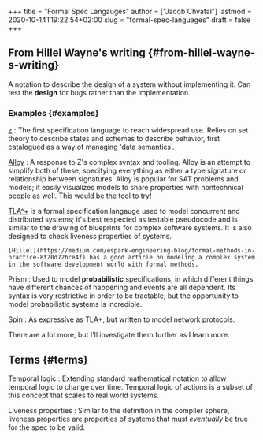 +++
title = "Formal Spec Langauges"
author = ["Jacob Chvatal"]
lastmod = 2020-10-14T19:22:54+02:00
slug = "formal-spec-languages"
draft = false
+++

## From Hillel Wayne's writing {#from-hillel-wayne-s-writing}

A notation to describe the design of a system without implementing it.
Can test the **design** for bugs rather than the implementation.


### Examples {#examples}

[z](https://en.wikipedia.org/wiki/Z%5Fnotation)
: The first specification language to reach widespread use. Relies on set theory to describe states and schemas to describe behavior, first catalogued as a way of managing 'data semantics'.

[Alloy](https://alloytools.org)
: A response to Z's complex syntax and tooling. Alloy is an attempt to simplify both of these, specifying everything as either a type signature or relationship between signatures.
    Alloy is popular for SAT problems and models; it easily visualizes models to share properties with nontechnical people as well. This would be the tool to try!

[TLA^+](https://en.wikipedia.org/wiki/TLA%2B) is a formal specification langauge used to model concurrent and distributed systems; it's best respected as testable pseudocode and is similar to the drawing of blueprints for complex software systems.
    It is also designed to check liveness properties of systems.

    [Hillel](https://medium.com/espark-engineering-blog/formal-methods-in-practice-8f20d72bce4f) has a good article on modeling a complex system in the software development world with formal methods.

Prism
: Used to model **probabilistic** specifications, in which different things have different chances of happening and events are all dependent. Its syntax is very restrictive in order to be tractable, but the opportunity to model probabilistic systems is incredible.

Spin
: As expressive as TLA+, but written to model network protocols.

There are a lot more, but I'll investigate them further as I learn more.


## Terms {#terms}

Temporal logic
: Extending standard mathematical notation to allow temporal logic to change over time.
    Temporal logic of actions is a subset of this concept that scales to real world systems.

Liveness properties
: Similar to the definition in the compiler sphere, liveness properties are properties of systems that must _eventually_ be true for the spec to be valid.
